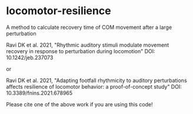 # locomotor-resilience
A method to calculate recovery time of COM movement after a large perturbation

Ravi DK et al. 2021, "Rhythmic auditory stimuli modulate movement recovery
in response to perturbation during locomotion" DOI: 10.1242/jeb.237073

or

Ravi DK et al. 2021, "Adapting footfall rhythmicity to auditory perturbations
affects resilience of locomotor behavior: a proof-of-concept study" DOI: 10.3389/fnins.2021.678965

Please cite one of the above work if you are using this code!



